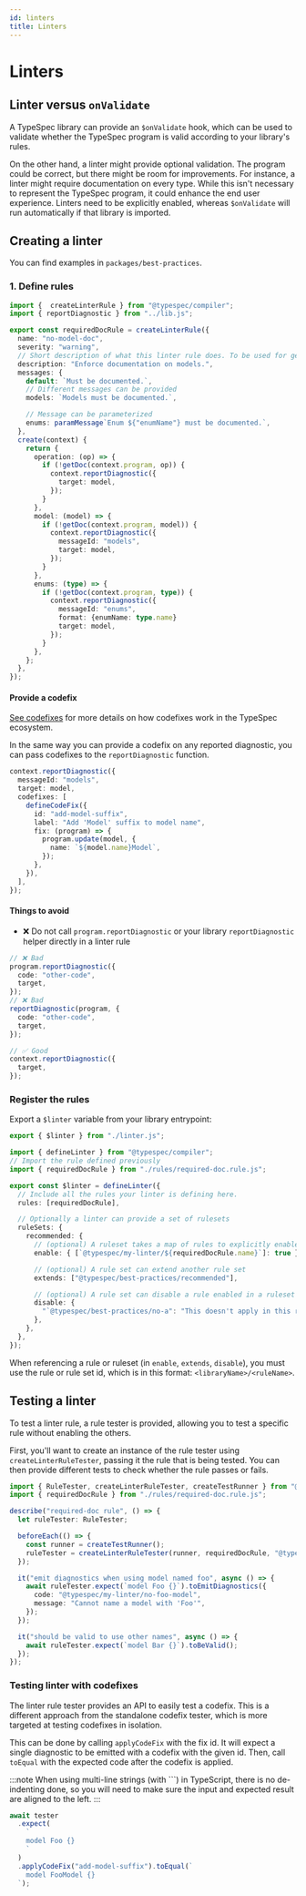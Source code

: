 ```yaml
---
id: linters
title: Linters
---
```


# Linters

## Linter versus `onValidate`

A TypeSpec library can provide an `$onValidate` hook, which can be used to validate whether the TypeSpec program is valid according to your library's rules.

On the other hand, a linter might provide optional validation. The program could be correct, but there might be room for improvements. For instance, a linter might require documentation on every type. While this isn't necessary to represent the TypeSpec program, it could enhance the end user experience. Linters need to be explicitly enabled, whereas `$onValidate` will run automatically if that library is imported.

## Creating a linter

You can find examples in `packages/best-practices`.

### 1. Define rules

```ts
import {  createLinterRule } from "@typespec/compiler";
import { reportDiagnostic } from "../lib.js";

export const requiredDocRule = createLinterRule({
  name: "no-model-doc",
  severity: "warning",
  // Short description of what this linter rule does. To be used for generated summary of a linter.
  description: "Enforce documentation on models.",
  messages: {
    default: `Must be documented.`,
    // Different messages can be provided
    models: `Models must be documented.`,

    // Message can be parameterized
    enums: paramMessage`Enum ${"enumName"} must be documented.`,
  },
  create(context) {
    return {
      operation: (op) => {
        if (!getDoc(context.program, op)) {
          context.reportDiagnostic({
            target: model,
          });
        }
      },
      model: (model) => {
        if (!getDoc(context.program, model)) {
          context.reportDiagnostic({
            messageId: "models",
            target: model,
          });
        }
      },
      enums: (type) => {
        if (!getDoc(context.program, type)) {
          context.reportDiagnostic({
            messageId: "enums",
            format: {enumName: type.name}
            target: model,
          });
        }
      },
    };
  },
});
```

#### Provide a codefix

[See codefixes](./codefixes.md) for more details on how codefixes work in the TypeSpec ecosystem.

In the same way you can provide a codefix on any reported diagnostic, you can pass codefixes to the `reportDiagnostic` function.

```ts
context.reportDiagnostic({
  messageId: "models",
  target: model,
  codefixes: [
    defineCodeFix({
      id: "add-model-suffix",
      label: "Add 'Model' suffix to model name",
      fix: (program) => {
        program.update(model, {
          name: `${model.name}Model`,
        });
      },
    }),
  ],
});
```

#### Things to avoid

- ❌ Do not call `program.reportDiagnostic` or your library `reportDiagnostic` helper directly in a linter rule

```ts
// ❌ Bad
program.reportDiagnostic({
  code: "other-code",
  target,
});
// ❌ Bad
reportDiagnostic(program, {
  code: "other-code",
  target,
});

// ✅ Good
context.reportDiagnostic({
  target,
});
```

### Register the rules

<!-- cspell:disable-next-line -->

Export a `$linter` variable from your library entrypoint:

```ts title="index.ts"
export { $linter } from "./linter.js";
```

```ts title="linter.ts"
import { defineLinter } from "@typespec/compiler";
// Import the rule defined previously
import { requiredDocRule } from "./rules/required-doc.rule.js";

export const $linter = defineLinter({
  // Include all the rules your linter is defining here.
  rules: [requiredDocRule],

  // Optionally a linter can provide a set of rulesets
  ruleSets: {
    recommended: {
      // (optional) A ruleset takes a map of rules to explicitly enable
      enable: { [`@typespec/my-linter/${requiredDocRule.name}`]: true },

      // (optional) A rule set can extend another rule set
      extends: ["@typespec/best-practices/recommended"],

      // (optional) A rule set can disable a rule enabled in a ruleset it extended.
      disable: {
        "`@typespec/best-practices/no-a": "This doesn't apply in this ruleset.",
      },
    },
  },
});
```

When referencing a rule or ruleset (in `enable`, `extends`, `disable`), you must use the rule or rule set id, which is in this format: `<libraryName>/<ruleName>`.

## Testing a linter

To test a linter rule, a rule tester is provided, allowing you to test a specific rule without enabling the others.

First, you'll want to create an instance of the rule tester using `createLinterRuleTester`, passing it the rule that is being tested. You can then provide different tests to check whether the rule passes or fails.

```ts
import { RuleTester, createLinterRuleTester, createTestRunner } from "@typespec/compiler/testing";
import { requiredDocRule } from "./rules/required-doc.rule.js";

describe("required-doc rule", () => {
  let ruleTester: RuleTester;

  beforeEach(() => {
    const runner = createTestRunner();
    ruleTester = createLinterRuleTester(runner, requiredDocRule, "@typespec/my-linter");
  });

  it("emit diagnostics when using model named foo", async () => {
    await ruleTester.expect(`model Foo {}`).toEmitDiagnostics({
      code: "@typespec/my-linter/no-foo-model",
      message: "Cannot name a model with 'Foo'",
    });
  });

  it("should be valid to use other names", async () => {
    await ruleTester.expect(`model Bar {}`).toBeValid();
  });
});
```

### Testing linter with codefixes

The linter rule tester provides an API to easily test a codefix. This is a different approach from the standalone codefix tester, which is more targeted at testing codefixes in isolation.

This can be done by calling `applyCodeFix` with the fix id. It will expect a single diagnostic to be emitted with a codefix with the given id. Then, call `toEqual` with the expected code after the codefix is applied.

:::note
When using multi-line strings (with `\``) in TypeScript, there is no de-indenting done, so you will need to make sure the input and expected result are aligned to the left.
:::

```ts
await tester
  .expect(
    `        
    model Foo {}
    `
  )
  .applyCodeFix("add-model-suffix").toEqual(`
    model FooModel {}
  `);
```
